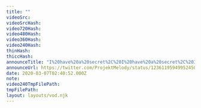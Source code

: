```yaml
---
title: ""
videoSrc: 
videoSrcHash: 
video720Hash: 
video480Hash: 
video360Hash: 
video240Hash: 
thinHash: 
thiccHash: 
announceTitle: "I%20have%20a%20secret%2C%20I%20have%20a%20secret%2C%20I%20have%20a%20secret.%20%20%28it%27s%20a%20new%20toy%29"
announceUrl: https://twitter.com/ProjektMelody/status/1236119594995245057
date: 2020-03-07T02:40:52.000Z
note: 
video240TmpFilePath: 
tmpFilePath: 
layout: layouts/vod.njk
---
```

